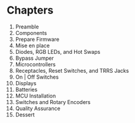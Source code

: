 # Chapters
1. Preamble
2. Components
3. Prepare Firmware
4. Mise en place
5. Diodes, RGB LEDs, and Hot Swaps
6. Bypass Jumper
7. Microcontrollers
8. Receptacles, Reset Switches, and TRRS Jacks
9. On | Off Switches
10. Displays
11. Batteries
12. MCU Installation
13. Switches and Rotary Encoders
14. Quality Assurance
15. Dessert
